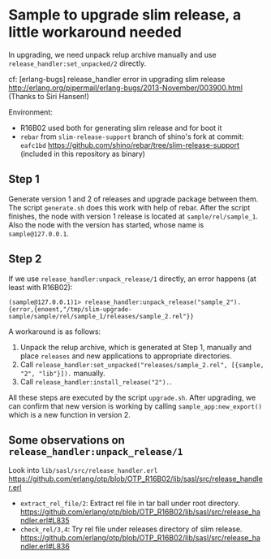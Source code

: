 # Sample to upgrade slim release, a little workaround needed

In upgrading, we need unpack relup archive manually
and use `release_handler:set_unpacked/2` directly.

cf: [erlang-bugs] release_handler error in upgrading slim release
http://erlang.org/pipermail/erlang-bugs/2013-November/003900.html
(Thanks to Siri Hansen!)

Environment:
- R16B02 used both for generating slim release and for boot it
- `rebar` from `slim-release-support` branch of shino's fork at commit: `eafc1bd`
  https://github.com/shino/rebar/tree/slim-release-support
  (included in this repository as binary)

## Step 1

Generate version 1 and 2 of releases and upgrade package between them.
The script `generate.sh` does this work with help of rebar.
After the script finishes, the node with version 1 release is located
at `sample/rel/sample_1`. Also the node with the version has started,
whose name is `sample@127.0.0.1`.

## Step 2

If we use `release_handler:unpack_release/1` directly, an error happens (at least
with R16B02):

```
(sample@127.0.0.1)1> release_handler:unpack_release("sample_2").
{error,{enoent,"/tmp/slim-upgrade-sample/sample/rel/sample_1/releases/sample_2.rel"}}
```

A workaround is as follows:

1.  Unpack the relup archive, which is generated at Step 1, manually and
    place `releases` and new applications to appropriate directories.
2.  Call
    `release_handler:set_unpacked("releases/sample_2.rel", [{sample, "2", "lib"}]).`
    manually.
3.  Call `release_handler:install_release("2").`.

All these steps are executed by the script `upgrade.sh`.
After upgrading, we can confirm that new version is working by calling
`sample_app:new_export()` which is a new function in version 2.

## Some observations on `release_handler:unpack_release/1`

Look into `lib/sasl/src/release_handler.erl`
https://github.com/erlang/otp/blob/OTP_R16B02/lib/sasl/src/release_handler.erl

- `extract_rel_file/2`: Extract rel file in tar ball under root directory.
  https://github.com/erlang/otp/blob/OTP_R16B02/lib/sasl/src/release_handler.erl#L835
- `check_rel/3,4`: Try rel file under releases directory of slim release.
  https://github.com/erlang/otp/blob/OTP_R16B02/lib/sasl/src/release_handler.erl#L836
